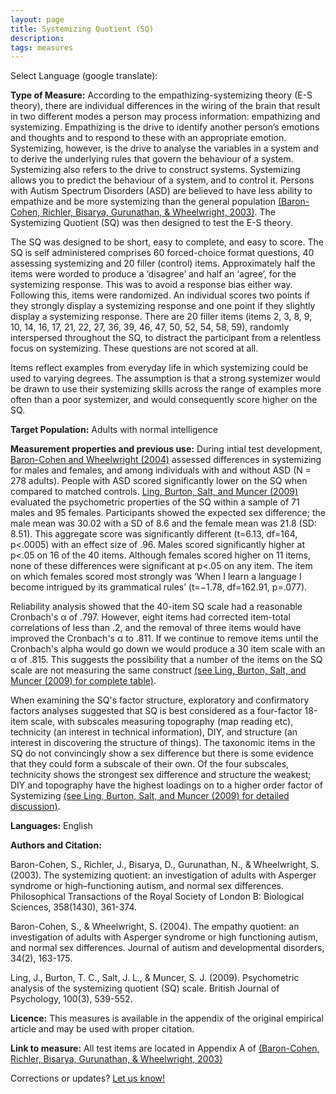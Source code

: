 ```yaml
---
layout: page
title: Systemizing Quotient (SQ)
description:
tags: measures
---
```


Select Language (google translate):  

<div id="google_translate_element"></div><script type="text/javascript">
function googleTranslateElementInit() {
  new google.translate.TranslateElement({pageLanguage: 'en', layout: google.translate.TranslateElement.InlineLayout.SIMPLE, gaTrack: true, gaId: 'UA-64320648-1'}, 'google_translate_element');
}
</script><script type="text/javascript" src="//translate.google.com/translate_a/element.js?cb=googleTranslateElementInit"></script>  

**Type of Measure:**  According to the empathizing-systemizing theory (E-S theory), there are individual differences in the wiring of the brain that result in two different modes a person may process information: empathizing and systemizing. Empathizing is the drive to identify another person’s emotions and thoughts and to respond to these with an appropriate emotion. Systemizing, however, is the drive to analyse the variables in a system and to derive the underlying rules that govern the behaviour of a system. Systemizing also refers to the drive to construct systems. Systemizing allows you to predict the behaviour of a system, and to control it. Persons with Autism Spectrum Disorders (ASD) are believed to have less ability to empathize and be more systemizing than the general population [(Baron-Cohen, Richler, Bisarya, Gurunathan, & Wheelwright, 2003)](http://rstb.royalsocietypublishing.org/content/royptb/358/1430/361.full.pdf). The Systemizing Quotient (SQ) was then designed to test the E-S theory. 

The SQ was designed to be short, easy to complete, and easy to score. The SQ is self administered comprises 60 forced-choice format questions, 40 assessing systemizing and 20 filler (control) items. Approximately half the items were worded to produce a ‘disagree’ and half an ‘agree’, for the systemizing response. This was to avoid a response bias either way. Following this, items were randomized. An individual scores two points if they strongly display a systemizing response and one point if they slightly display a systemizing response. There are 20 filler items (items 2, 3, 8, 9, 10, 14, 16, 17, 21, 22, 27, 36, 39, 46, 47, 50, 52, 54, 58, 59), randomly interspersed throughout the SQ, to distract the participant from a relentless focus on systemizing. These questions are not scored at all. 

Items reflect examples from everyday life in which systemizing could be used to varying degrees. The assumption is that a strong systemizer would be drawn to use their systemizing skills across the range of examples more often than a poor systemizer, and would consequently score higher on the SQ. 

**Target Population:** Adults with normal intelligence

**Measurement properties and previous use:** During intial test development, [Baron-Cohen and Wheelwright (2004)](http://link.springer.com/article/10.1023/B:JADD.0000022607.19833.00) assessed differences in systemizing for males and females, and among individuals with and without ASD (N = 278 adults). People with ASD scored significantly lower on the SQ when compared to matched controls. 
[Ling, Burton, Salt, and Muncer (2009)](http://onlinelibrary.wiley.com/doi/10.1348/000712608X368261/full) evaluated the psychometric properties of the SQ within a sample of 71 males and 95 females. Participants showed the expected sex difference; the male mean was 30.02 with a SD of 8.6 and the female mean was 21.8 (SD: 8.51). This aggregate score was significantly different (t=6.13, df=164, p<.0005) with an effect size of .96. Males scored significantly higher at p<.05 on 16 of the 40 items. Although females scored higher on 11 items, none of these differences were significant at p<.05 on any item. The item on which females scored most strongly was ‘When I learn a language I become intrigued by its grammatical rules’ (t=−1.78, df=162.91, p=.077).

Reliability analysis showed that the 40-item SQ scale had a reasonable Cronbach's α of .797. However, eight items had corrected item-total correlations of less than .2, and the removal of three items would have improved the Cronbach's α to .811. If we continue to remove items until the Cronbach's alpha would go down we would produce a 30 item scale with an α of .815. This suggests the possibility that a number of the items on the SQ scale are not measuring the same construct [(see Ling, Burton, Salt, and Muncer (2009) for complete table)](http://onlinelibrary.wiley.com/doi/10.1348/000712608X368261/full).

When examining the SQ's factor structure, exploratory and confirmatory factors analyses suggested that SQ is best considered as a four-factor 18-item scale, with subscales measuring topography (map reading etc), technicity (an interest in technical information), DIY, and structure (an interest in discovering the structure of things). The taxonomic items in the SQ do not convincingly show a sex difference but there is some evidence that they could form a subscale of their own. Of the four subscales, technicity shows the strongest sex difference and structure the weakest; DIY and topography have the highest loadings on to a higher order factor of Systemizing [(see Ling, Burton, Salt, and Muncer (2009) for detailed discussion)](http://onlinelibrary.wiley.com/doi/10.1348/000712608X368261/full). 


**Languages:** English 

**Authors and Citation:** 

Baron-Cohen, S., Richler, J., Bisarya, D., Gurunathan, N., & Wheelwright, S. (2003). The systemizing quotient: an investigation of adults with Asperger syndrome or high–functioning autism, and normal sex differences. Philosophical Transactions of the Royal Society of London B: Biological Sciences, 358(1430), 361-374.

Baron-Cohen, S., & Wheelwright, S. (2004). The empathy quotient: an investigation of adults with Asperger syndrome or high functioning autism, and normal sex differences. Journal of autism and developmental disorders, 34(2), 163-175.

Ling, J., Burton, T. C., Salt, J. L., & Muncer, S. J. (2009). Psychometric analysis of the systemizing quotient (SQ) scale. British Journal of Psychology, 100(3), 539-552.

**Licence:** This measures is available in the appendix of the original empirical article and may be used with proper citation. 

**Link to measure:** All test items are located in Appendix A of [(Baron-Cohen, Richler, Bisarya, Gurunathan, & Wheelwright, 2003)](http://rstb.royalsocietypublishing.org/content/royptb/358/1430/361.full.pdf)

Corrections or updates? [Let us know!](http://disabilitymeasures.org/contact)
